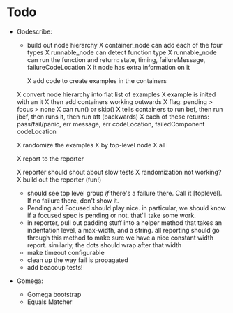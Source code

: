Todo
====

- Godescribe:
    - build out node hierarchy
        X container_node can add each of the four types
        X runnable_node can detect function type
            X runnable_node can run the function and return:
                state, timing, failureMessage, failureCodeLocation
        X it node has extra information on it

        X add code to create examples in the containers

    X convert node hierarchy into flat list of examples
        X example is inited with an it
           X then add containers working outwards
           X flag: pending > focus > none
           X can run() or skip()
               X tells containers to run bef, then run jbef, then runs it, then run aft (backwards)
               X each of these returns:
                   pass/fail/panic, err message, err codeLocation, failedComponent codeLocation

    X randomize the examples
        X by top-level node
        X all

    X report to the reporter

    X reporter should shout about slow tests 
    X randomization not working?
    X build out the reporter (fun!)

    - should see top level group *if* there's a failure there.  Call it [toplevel].  If no failure there, don't show it.
    - Pending and Focused should play nice.  in particular, we should know if a focused spec is pending or not.  that'll take some work.
    - in reporter, pull out padding stuff into a helper method that takes an indentation level, a max-width, and a string.  all reporting should go through this method to make sure we have a nice constant width report.  similarly, the dots should wrap after that width
    - make timeout configurable
    - clean up the way fail is propagated
    - add beacoup tests!

- Gomega:
    - Gomega bootstrap
    - Equals Matcher
